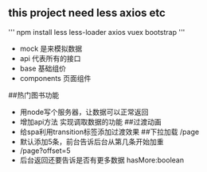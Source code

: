## this project need less axios etc
'''
  npm install less less-loader axios vuex bootstrap
'''
- mock 是来模拟数据
- api 代表所有的接口
- base  基础组价
- components 页面组件

##热门图书功能
- 用node写个服务器，让数据可以正常返回
- 增加api方法 实现调取数据的功能
##过渡动画
- 给spa利用transition标签添加过渡效果
##下拉加载 /page
- 默认添加5条，前台告诉后台从第几条开始加重
- /page?offset=5
- 后台返回还要告诉是否有更多数据 hasMore:boolean
